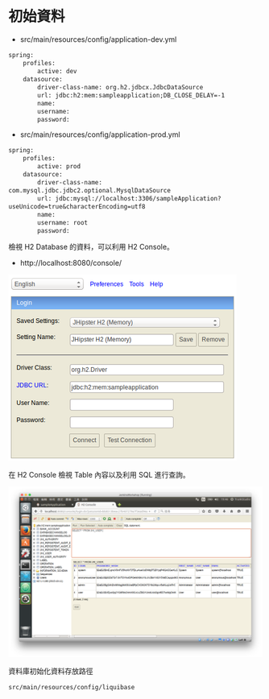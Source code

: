 # 初始資料


* src/main/resources/config/application-dev.yml

```
spring:
    profiles:
        active: dev
    datasource:
        driver-class-name: org.h2.jdbcx.JdbcDataSource
        url: jdbc:h2:mem:sampleapplication;DB_CLOSE_DELAY=-1
        name:
        username:
        password:
```

* src/main/resources/config/application-prod.yml

```
spring:
    profiles:
        active: prod
    datasource:
        driver-class-name: com.mysql.jdbc.jdbc2.optional.MysqlDataSource
        url: jdbc:mysql://localhost:3306/sampleApplication?useUnicode=true&characterEncoding=utf8
        name:
        username: root
        password:
```

檢視 H2 Database 的資料，可以利用 H2 Console。

* http://localhost:8080/console/

![](images/jhipster-h2-console.png)

在 H2 Console 檢視 Table 內容以及利用 SQL 進行查詢。

![](images/jhipster-h2-console-main.png)

資料庫初始化資料存放路徑

```
src/main/resources/config/liquibase
```